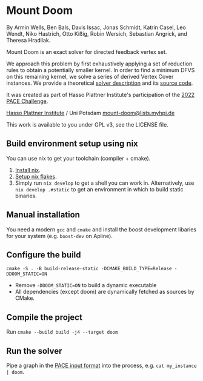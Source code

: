 # Mount Doom
By Armin Wells, Ben Bals, Davis Issac, Jonas Schmidt, Katrin Casel, Leo Wendt, Niko Hastrich, Otto Kißig, Robin Wersich, Sebastian Angrick, and Theresa Hradilak.

Mount Doom is an exact solver for directed feedback vertex set.

We approach this problem by first exhaustively applying a set of reduction rules to obtain a potentially smaller kernel. In order to find a minimum DFVS on this remaining kernel, we solve a series of derived Vertex Cover instances.  We provide a theoretical [solver description](https://github.com/BenBals/mount-doom-description/raw/main/exact.pdf) and its [source code](https://github.com/BenBals/mount-doom-description).

It was created as part of Hasso Plattner Institute's participation of the [2022 PACE Challenge](https://pacechallenge.org/2022/).

[Hasso Plattner Institute](https://hpi.de) / Uni Potsdam
[mount-doom@lists.myhpi.de](mailto:mount-doom@lists.myhpi.de)

This work is available to you under GPL v3, see the LICENSE file.
  
## Build environment setup using nix

You can use nix to get your toolchain (compiler + cmake).

1. [Install nix](https://nixos.org/download.html).
2. [Setup nix flakes](https://nixos.wiki/wiki/Flakes).
3. Simply run `nix develop` to get a shell you can work in. Alternatively, use `nix develop .#static` to get an environment in which to build static binaries.

## Manual installation
You need a modern `gcc` and `cmake` and install the boost development libaries for your system (e.g. `boost-dev` on Apline).

## Configure the build
```shell
cmake -S . -B build-release-static -DCMAKE_BUILD_TYPE=Release -DDOOM_STATIC=ON
```

- Remove `-DDOOM_STATIC=ON` to build a dynamic executable
- All dependencies (except doom) are dynamically fetched as sources by CMake.

## Compile the project
Run  `cmake --build build -j4 --target doom`

## Run the solver
Pipe a graph in the [PACE input format](https://pacechallenge.org/2022/tracks/#input-format) into the process, e.g. `cat my_instance | doom`.
